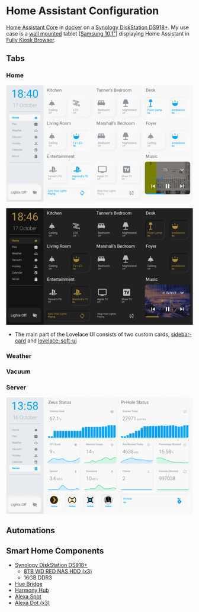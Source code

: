 # Home Assistant Configuration

[Home Assistant Core](https://home-assistant.io/) in [docker](https://www.docker.com/) on a  [Synology DiskStation DS918+](https://www.synology.com/products/DS918+). My use case is a [wall mounted](https://www.durable.eu/information-and-presentation/tablet-holder/wall-mounted-tablet-holder/tablet-holder-wall.html) tablet [[Samsung 10.1"](https://www.samsung.com/us/mobile/tablets/galaxy-tab-a/galaxy-tab-a-10-1-2019-32gb-black-wi-fi-sm-t510nzkaxar/)] displaying Home Assistant in [Fully Kiosk Browser](https://www.ozerov.de/fully-kiosk-browser/).

## Tabs

### Home

![screenshot](https://github.com/Tanner3644/home-assistant-config/blob/main/screenshots/home-page-day.png)

![screenshot](https://github.com/Tanner3644/home-assistant-config/blob/main/screenshots/home-page-night.png)

* The main part of the Lovelace UI consists of two custom cards, [sidebar-card](https://github.com/DBuit/sidebar-card) and [lovelace-soft-ui](https://github.com/N-l1/lovelace-soft-ui)

### Weather

### Vacuum

### Server

![screenshot](https://github.com/Tanner3644/home-assistant-config/blob/main/screenshots/server-day.png)

## Automations

## Smart Home Components

* [Synology DiskStation DS918+](https://www.synology.com/products/DS918+)
  * [8TB WD RED NAS HDD (x3)](https://www.westerndigital.com/products/internal-drives/wd-red-hdd)
  * 16GB DDR3
* [Hue Bridge](https://www.philips-hue.com/en-ca/p/hue-bridge/046677458478)
* [Harmony Hub](https://www.logitech.com/en-ca/product/harmony-hub?crid=60)
* [Alexa Spot](https://www.amazon.ca/Amazon-VN94DQ-Echo-Spot-White/dp/B074BHG7RG)
* [Alexa Dot (x3)](https://www.amazon.ca/Echo-Dot-3rd-gen-Charcoal/dp/B07PDHT5XP)

